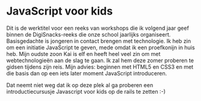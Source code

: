 # JavaScript voor kids

Dit is de werktitel voor een reeks van workshops die ik volgend jaar geef binnen de DigiSnacks-reeks die onze school jaarlijks organiseert. Basisgedachte is jongeren in contact brengen met technologie. Ik heb zin om een initiatie JavaScript te geven, mede omdat ik een proefkonijn in huis heb. Mijn oudste zoon Kai is elf en heeft heel veel zin om met webtechnologieën aan de slag te gaan. Ik zal hem deze zomer proberen te gidsen tijdens zijn reis. Mijn advies: beginnen met HTML5 en CSS3 en met die basis dan op een iets later moment JavaScript introduceren. 

Dat neemt niet weg dat ik op deze plek al ga proberen een introductiecursusje Javascript voor kids op de rails te zetten :-)

